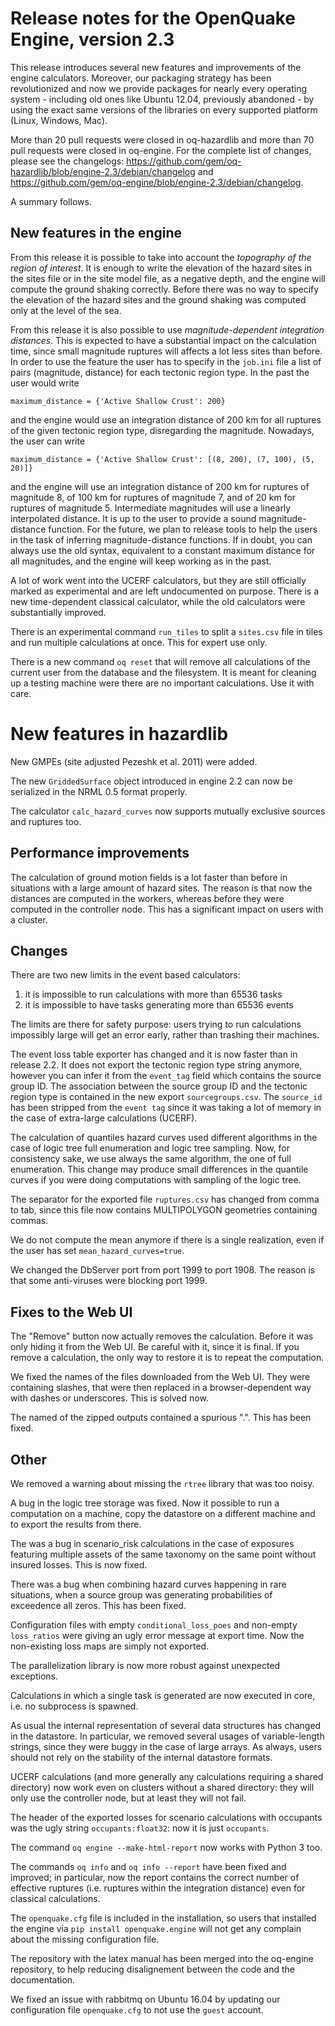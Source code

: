 Release notes for the OpenQuake Engine, version 2.3
===================================================

This release introduces several new features and improvements of the
engine calculators. Moreover, our packaging strategy has been
revolutionized and now we provide packages for nearly every operating
system - including old ones like Ubuntu 12.04, previously abandoned - by
using the exact same versions of the libraries on every supported
platform (Linux, Windows, Mac).

More than 20 pull requests were closed in oq-hazardlib and more than
70 pull requests were closed in oq-engine. For the complete list of
changes, please see the changelogs:
https://github.com/gem/oq-hazardlib/blob/engine-2.3/debian/changelog
and https://github.com/gem/oq-engine/blob/engine-2.3/debian/changelog.

A summary follows.

New features in the engine
--------------------------

From this release it is possible to take into account the *topography
of the region of interest*. It is enough to write the elevation of the
hazard sites in the sites file or in the site model file, as a
negative depth, and the engine will compute the ground shaking
correctly. Before there was no way to specify the elevation of the hazard sites
and the ground shaking was computed only at the level of the sea.

From this release it is also possible to use *magnitude-dependent
integration distances*. This is expected to have a substantial impact on the
calculation time, since small magnitude ruptures will affects a lot
less sites than before. In order to use the feature the user has to
specify in the `job.ini` file a list of pairs (magnitude, distance) for each
tectonic region type. In the past the user would write

`maximum_distance = {'Active Shallow Crust': 200}`

and the engine would use an integration distance of 200 km for all
ruptures of the given tectonic region type, disregarding the magnitude.
Nowadays, the user can write

`maximum_distance = {'Active Shallow Crust': [(8, 200), (7, 100), (5, 20)]}`

and the engine will use an integration distance of 200 km for ruptures
of magnitude 8, of 100 km for ruptures of magnitude 7, and of 20 km
for ruptures of magnitude 5. Intermediate magnitudes will use a
linearly interpolated distance. It is up to the user to provide a
sound magnitude-distance function. For the future, we plan to release
tools to help the users in the task of inferring magnitude-distance functions.
If in doubt, you can always use the old syntax, equivalent to a
constant maximum distance for all magnitudes, and the engine will keep
working as in the past.

A lot of work went into the UCERF calculators, but they are still officially
marked as experimental and are left undocumented on purpose. There is a
new time-dependent classical calculator, while the old calculators were
substantially improved.

There is an experimental command `run_tiles` to split a `sites.csv`
file in tiles and run multiple calculations at once. This for expert
use only.

There is a new command `oq reset` that will remove all calculations of
the current user from the database and the filesystem. It is meant for
cleaning up a testing machine were there are no important calculations.
Use it with care.

New features in hazardlib
=========================================

New GMPEs (site adjusted Pezeshk et al. 2011) were added.

The new `GriddedSurface` object introduced in engine 2.2 can now be
serialized in the NRML 0.5 format properly.

The calculator `calc_hazard_curves` now supports mutually exclusive
sources and ruptures too.

Performance improvements
------------------------

The calculation of ground motion fields is a lot faster than before in
situations with a large amount of hazard sites. The reason is that now
the distances are computed in the workers, whereas before they were
computed in the controller node. This has a significant impact on
users with a cluster.

Changes
------------

There are two new limits in the event based calculators:

1. it is impossible to run calculations with more than 65536 tasks
2. it is impossible to have tasks generating more than 65536 events

The limits are there for safety purpose: users trying to run calculations
impossibly large will get an error early, rather than trashing their machines.

The event loss table exporter has changed and it is now faster than in
release 2.2. It does not export the tectonic region type string
anymore, however you can infer it from the `event_tag` field which
contains the source group ID. The association between the source group
ID and the tectonic region type is contained in the new export
`sourcegroups.csv`.  The `source_id` has been stripped from the `event
tag` since it was taking a lot of memory in the case of extra-large
calculations (UCERF).

The calculation of quantiles hazard curves used different algorithms
in the case of logic tree full enumeration and logic tree sampling.
Now, for consistency sake, we use always the same algorithm, the
one of full enumeration. This change may produce small differences in
the quantile curves if you were doing computations with sampling of
the logic tree.

The separator for the exported file `ruptures.csv` has changed from comma
to tab, since this file now contains MULTIPOLYGON geometries containing commas.

We do not compute the mean anymore if there is a single realization, even
if the user has set `mean_hazard_curves=true`.

We changed the DbServer port from port 1999 to port 1908. The
reason is that some anti-viruses were blocking port 1999.

Fixes to the Web UI
-------------------

The "Remove" button now actually removes the calculation. Before
it was only hiding it from the Web UI. Be careful with it, since it is
final. If you remove a calculation, the only way to restore it is
to repeat the computation.

We fixed the names of the files downloaded from the Web UI. They were
containing slashes, that were then replaced in a browser-dependent way
with dashes or underscores. This is solved now.

The named of the zipped outputs contained a spurious ".". This has been
fixed.

Other
------

We removed a warning about missing the `rtree` library that was too noisy.

A bug in the logic tree storage was fixed. Now it possible to run a
computation on a machine, copy the datastore on a different machine
and to export the results from there.

The was a bug in scenario_risk calculations in the case of exposures
featuring multiple assets of the same taxonomy on the same point
without insured losses. This is now fixed.

There was a bug when combining hazard curves happening in rare situations,
when a source group was generating probabilities of exceedence all zeros.
This has been fixed.

Configuration files with empty `conditional_loss_poes` and non-empty
`loss_ratios` were giving an ugly error message at export
time. Now the non-existing loss maps are simply not exported.

The parallelization library is now more robust against unexpected
exceptions.

Calculations in which a single task is generated are now executed in core,
i.e. no subprocess is spawned.

As usual the internal representation of several data structures has
changed in the datastore. In particular, we removed several usages of
variable-length strings, since they were buggy in the case of large
arrays. As always, users should not rely on the stability of the
internal datastore formats.

UCERF calculations (and more generally any calculations requiring a
shared directory) now work even on clusters without a shared
directory: they will only use the controller node, but at least they
will not fail.

The header of the exported losses for scenario calculations with
occupants was the ugly string `occupants:float32`: now it is just
`occupants`.

The command `oq engine --make-html-report` now works with Python 3 too.

The commands `oq info` and `oq info --report` have been fixed and improved; in
particular, now the report contains the correct number of effective ruptures
(i.e. ruptures within the integration distance) even for classical
calculations.

The `openquake.cfg` file is included in the installation, so users that
installed the engine via `pip install openquake.engine` will not get
any complain about the missing configuration file.

The repository with the latex manual has been merged into the oq-engine
repository, to help reducing disalignement between the code and the
documentation.

We fixed an issue with rabbitmq on Ubuntu 16.04 by updating our configuration
file `openquake.cfg` to not use the `guest` account.

